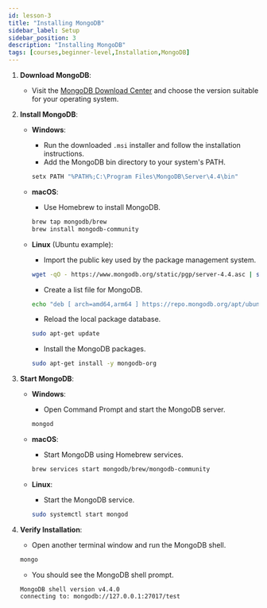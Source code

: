 ```yaml
---
id: lesson-3
title: "Installing MongoDB"
sidebar_label: Setup
sidebar_position: 3
description: "Installing MongoDB"
tags: [courses,beginner-level,Installation,MongoDB]
--- 
```

  

1. **Download MongoDB**:
   - Visit the [MongoDB Download Center](https://www.mongodb.com/try/download/community) and choose the version suitable for your operating system.

2. **Install MongoDB**:
   - **Windows**:
     - Run the downloaded `.msi` installer and follow the installation instructions.
     - Add the MongoDB bin directory to your system's PATH.

     ```bash
     setx PATH "%PATH%;C:\Program Files\MongoDB\Server\4.4\bin"
     ```

   - **macOS**:
     - Use Homebrew to install MongoDB.

     ```bash
     brew tap mongodb/brew
     brew install mongodb-community
     ```

   - **Linux** (Ubuntu example):
     - Import the public key used by the package management system.

     ```bash
     wget -qO - https://www.mongodb.org/static/pgp/server-4.4.asc | sudo apt-key add -
     ```

     - Create a list file for MongoDB.

     ```bash
     echo "deb [ arch=amd64,arm64 ] https://repo.mongodb.org/apt/ubuntu focal/mongodb-org/4.4 multiverse" | sudo tee /etc/apt/sources.list.d/mongodb-org-4.4.list
     ```

     - Reload the local package database.

     ```bash
     sudo apt-get update
     ```

     - Install the MongoDB packages.

     ```bash
     sudo apt-get install -y mongodb-org
     ```

3. **Start MongoDB**:
   - **Windows**:
     - Open Command Prompt and start the MongoDB server.

     ```bash
     mongod
     ```

   - **macOS**:
     - Start MongoDB using Homebrew services.

     ```bash
     brew services start mongodb/brew/mongodb-community
     ```

   - **Linux**:
     - Start the MongoDB service.

     ```bash
     sudo systemctl start mongod
     ```

4. **Verify Installation**:
   - Open another terminal window and run the MongoDB shell.

   ```bash
   mongo
   ```

   - You should see the MongoDB shell prompt.

   ```plaintext
   MongoDB shell version v4.4.0
   connecting to: mongodb://127.0.0.1:27017/test
   ```
